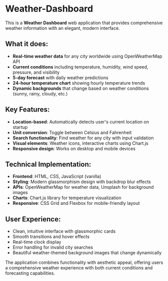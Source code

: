 # Weather-Dashboard
This is a **Weather Dashboard** web application that provides comprehensive weather information with an elegant, modern interface.

## What it does:
- **Real-time weather data** for any city worldwide using OpenWeatherMap API
- **Current conditions** including temperature, humidity, wind speed, pressure, and visibility
- **5-day forecast** with daily weather predictions
- **24-hour temperature chart** showing hourly temperature trends
- **Dynamic backgrounds** that change based on weather conditions (sunny, rainy, cloudy, etc.)

## Key Features:
- **Location-based**: Automatically detects user's current location on startup
- **Unit conversion**: Toggle between Celsius and Fahrenheit
- **Search functionality**: Find weather for any city with input validation
- **Visual elements**: Weather icons, interactive charts using Chart.js
- **Responsive design**: Works on desktop and mobile devices

## Technical Implementation:
- **Frontend**: HTML, CSS, JavaScript (vanilla)
- **Styling**: Modern glassmorphism design with backdrop blur effects
- **APIs**: OpenWeatherMap for weather data, Unsplash for background images
- **Charts**: Chart.js library for temperature visualization
- **Responsive**: CSS Grid and Flexbox for mobile-friendly layout

## User Experience:
- Clean, intuitive interface with glassmorphic cards
- Smooth transitions and hover effects
- Real-time clock display
- Error handling for invalid city searches
- Beautiful weather-themed background images that change dynamically

The application combines functionality with aesthetic appeal, offering users a comprehensive weather experience with both current conditions and forecasting capabilities.
